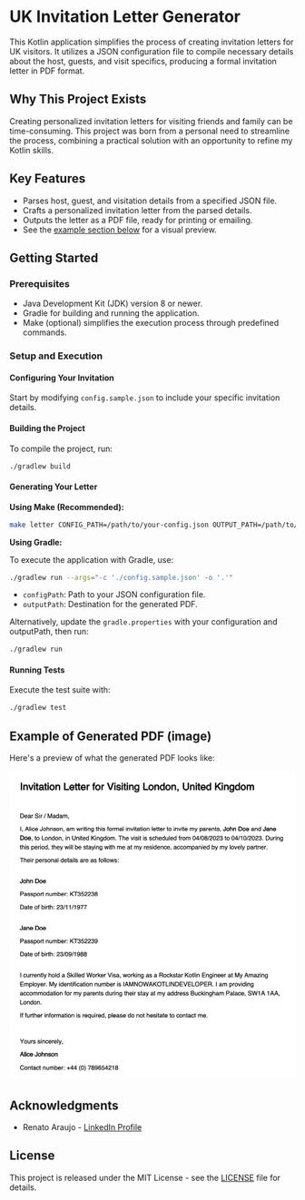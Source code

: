 # UK Invitation Letter Generator

This Kotlin application simplifies the process of creating invitation letters for UK visitors. It utilizes a JSON configuration file to compile necessary details about the host, guests, and visit specifics, producing a formal invitation letter in PDF format.

## Why This Project Exists

Creating personalized invitation letters for visiting friends and family can be time-consuming. This project was born from a personal need to streamline the process, combining a practical solution with an opportunity to refine my Kotlin skills.

## Key Features

- Parses host, guest, and visitation details from a specified JSON file.
- Crafts a personalized invitation letter from the parsed details.
- Outputs the letter as a PDF file, ready for printing or emailing.
- See the [example section below](#example-of-generated-pdf-image) for a visual preview.

## Getting Started

### Prerequisites

- Java Development Kit (JDK) version 8 or newer.
- Gradle for building and running the application.
- Make (optional) simplifies the execution process through predefined commands.

### Setup and Execution

#### Configuring Your Invitation

Start by modifying `config.sample.json` to include your specific invitation details.

#### Building the Project

To compile the project, run:

```bash
./gradlew build
```

#### Generating Your Letter

**Using Make (Recommended):**

```bash
make letter CONFIG_PATH=/path/to/your-config.json OUTPUT_PATH=/path/to/output/invitation-letter.pdf
```

**Using Gradle:**

To execute the application with Gradle, use:

```bash
./gradlew run --args="-c './config.sample.json' -o '.'"
```

- `configPath`: Path to your JSON configuration file.
- `outputPath`: Destination for the generated PDF.

Alternatively, update the `gradle.properties` with your configuration and outputPath, then run:

```bash
./gradlew run
```

#### Running Tests

Execute the test suite with:

```bash
./gradlew test
```

## Example of Generated PDF (image)

Here's a preview of what the generated PDF looks like:

![Example PDF Output](pdf-sample.png)

## Acknowledgments

* Renato Araujo - [LinkedIn Profile](https://www.linkedin.com/in/renatoraraujo/)

## License

This project is released under the MIT License - see the [LICENSE](LICENSE) file for details.